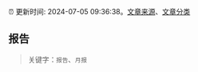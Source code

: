 :alarm_clock: 更新时间: 2024-07-05 09:36:38。[文章来源](/README.md)、[文章分类](/TAGS.md)

## 报告


> 关键字：`报告`、`月报`



